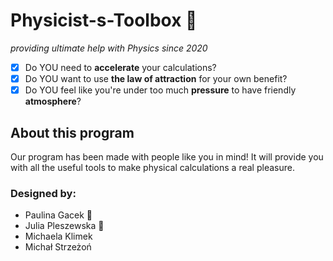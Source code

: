 # Physicist-s-Toolbox :rocket:
*providing ultimate help with Physics since 2020*
 - [x] Do YOU need to **accelerate** your calculations?
 - [x] Do YOU want to use **the law of attraction** for your own benefit?
 - [x] Do YOU feel like you're under too much **pressure** to have friendly **atmosphere**?
 ## About this program
 Our program has been made with people like you in mind! It will provide you with all the useful tools to make physical calculations a real pleasure.  
 ### Designed by:
 * Paulina Gacek :bat:
 * Julia Pleszewska :pig:
 * Michaela Klimek 
 * Michał Strzeżoń 
